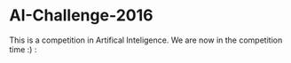 # AI-Challenge-2016
This is a competition in Artifical Inteligence. We are now in the competition time :)
:
